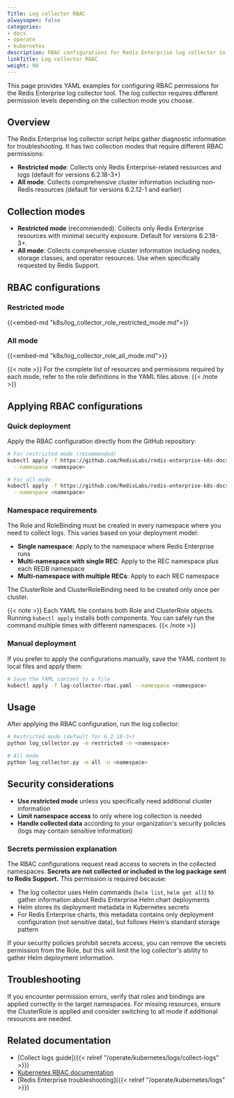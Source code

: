 ```yaml
---
Title: Log collector RBAC
alwaysopen: false
categories:
- docs
- operate
- kubernetes
description: RBAC configurations for Redis Enterprise log collector in all and restricted modes.
linkTitle: Log collector RBAC
weight: 90
---
```


This page provides YAML examples for configuring RBAC permissions for the Redis Enterprise log collector tool. The log collector requires different permission levels depending on the collection mode you choose.

## Overview

The Redis Enterprise log collector script helps gather diagnostic information for troubleshooting. It has two collection modes that require different RBAC permissions:

- **Restricted mode**: Collects only Redis Enterprise-related resources and logs (default for versions 6.2.18-3+)
- **All mode**: Collects comprehensive cluster information including non-Redis resources (default for versions 6.2.12-1 and earlier)

## Collection modes

- **Restricted mode** (recommended): Collects only Redis Enterprise resources with minimal security exposure. Default for versions 6.2.18-3+.
- **All mode**: Collects comprehensive cluster information including nodes, storage classes, and operator resources. Use when specifically requested by Redis Support.

## RBAC configurations

### Restricted mode

{{<embed-md "k8s/log_collector_role_restricted_mode.md">}}

### All mode

{{<embed-md "k8s/log_collector_role_all_mode.md">}}

{{< note >}}
For the complete list of resources and permissions required by each mode, refer to the role definitions in the YAML files above.
{{< /note >}}

## Applying RBAC configurations

### Quick deployment

Apply the RBAC configuration directly from the GitHub repository:

```bash
# For restricted mode (recommended)
kubectl apply -f https://github.com/RedisLabs/redis-enterprise-k8s-docs/raw/master/log_collector/log_collector_restricted_mode_role.yaml \
  --namespace <namespace>

# For all mode
kubectl apply -f https://github.com/RedisLabs/redis-enterprise-k8s-docs/raw/master/log_collector/log_collector_role_all_mode.yaml \
  --namespace <namespace>
```

### Namespace requirements

The Role and RoleBinding must be created in every namespace where you need to collect logs. This varies based on your deployment model:

- **Single namespace**: Apply to the namespace where Redis Enterprise runs
- **Multi-namespace with single REC**: Apply to the REC namespace plus each REDB namespace
- **Multi-namespace with multiple RECs**: Apply to each REC namespace

The ClusterRole and ClusterRoleBinding need to be created only once per cluster.

{{< note >}}
Each YAML file contains both Role and ClusterRole objects. Running `kubectl apply` installs both components. You can safely run the command multiple times with different namespaces.
{{< /note >}}

### Manual deployment

If you prefer to apply the configurations manually, save the YAML content to local files and apply them:

```bash
# Save the YAML content to a file
kubectl apply -f log-collector-rbac.yaml --namespace <namespace>
```

## Usage

After applying the RBAC configuration, run the log collector:

```bash
# Restricted mode (default for 6.2.18-3+)
python log_collector.py -m restricted -n <namespace>

# All mode
python log_collector.py -m all -n <namespace>
```

## Security considerations

- **Use restricted mode** unless you specifically need additional cluster information
- **Limit namespace access** to only where log collection is needed
- **Handle collected data** according to your organization's security policies (logs may contain sensitive information)

### Secrets permission explanation

The RBAC configurations request read access to secrets in the collected namespaces. **Secrets are not collected or included in the log package sent to Redis Support.** This permission is required because:

- The log collector uses Helm commands (`helm list`, `helm get all`) to gather information about Redis Enterprise Helm chart deployments
- Helm stores its deployment metadata in Kubernetes secrets
- For Redis Enterprise charts, this metadata contains only deployment configuration (not sensitive data), but follows Helm's standard storage pattern

If your security policies prohibit secrets access, you can remove the secrets permission from the Role, but this will limit the log collector's ability to gather Helm deployment information.

## Troubleshooting

If you encounter permission errors, verify that roles and bindings are applied correctly in the target namespaces. For missing resources, ensure the ClusterRole is applied and consider switching to all mode if additional resources are needed.

## Related documentation

- [Collect logs guide]({{< relref "/operate/kubernetes/logs/collect-logs" >}})
- [Kubernetes RBAC documentation](https://kubernetes.io/docs/reference/access-authn-authz/rbac/)
- [Redis Enterprise troubleshooting]({{< relref "/operate/kubernetes/logs" >}})
